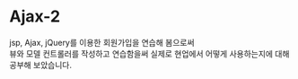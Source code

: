 # Ajax-2
jsp, Ajax, jQuery를 이용한 회원가입을 연습해 봄으로써<br>
뷰와 모델 컨트롤러를 작성하고 연습함을써 실제로 현업에서 어떻게 사용하는지에 대해 공부해 보았습니다.
